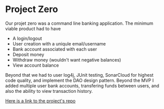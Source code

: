 # Project Zero

Our projet zero was a command line banking application. The minimum 
viable product had to have 
* A login/logout
* User creation with a uniqule email/username
* Bank account associated with each user
* Deposit money
* Withdraw money (wouldn't want negative balances)
* View account balance

Beyond that we had to user log4j, JUnit testing, SonarCloud for highest 
code quality, and implement the DAO design pattern. Beyond the MVP I 
added multiple user bank accounts, transfering funds between users, and 
also the ability to view transaction history.

[Here is a link to the project's repo](https://github.com/1808-Aug13-Java/batch-source/tree/Crandon_Riordan/Projects/p0-crandon-riordan)
